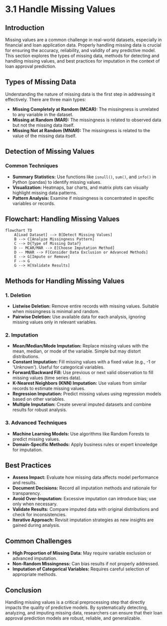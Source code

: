 # 3.1 Handle Missing Values

## Introduction

Missing values are a common challenge in real-world datasets, especially in financial and loan application data. Properly handling missing data is crucial for ensuring the accuracy, reliability, and validity of any predictive model. This section explores the types of missing data, methods for detecting and handling missing values, and best practices for imputation in the context of loan approval prediction.

## Types of Missing Data

Understanding the nature of missing data is the first step in addressing it effectively. There are three main types:

- **Missing Completely at Random (MCAR):** The missingness is unrelated to any variable in the dataset.
- **Missing at Random (MAR):** The missingness is related to observed data but not the missing data itself.
- **Missing Not at Random (MNAR):** The missingness is related to the value of the missing data itself.

## Detection of Missing Values

### Common Techniques
- **Summary Statistics:** Use functions like `isnull()`, `sum()`, and `info()` in Python (pandas) to identify missing values.
- **Visualization:** Heatmaps, bar charts, and matrix plots can visually highlight missing data patterns.
- **Pattern Analysis:** Examine if missingness is concentrated in specific variables or records.

## Flowchart: Handling Missing Values

```mermaid
flowchart TD
    A[Load Dataset] --> B[Detect Missing Values]
    B --> C[Analyze Missingness Pattern]
    C --> D{Type of Missing Data?}
    D -- MCAR/MAR --> E[Choose Imputation Method]
    D -- MNAR --> F[Consider Data Exclusion or Advanced Methods]
    E --> G[Impute or Remove]
    F --> G
    G --> H[Validate Results]
```

## Methods for Handling Missing Values

### 1. Deletion
- **Listwise Deletion:** Remove entire records with missing values. Suitable when missingness is minimal and random.
- **Pairwise Deletion:** Use available data for each analysis, ignoring missing values only in relevant variables.

### 2. Imputation
- **Mean/Median/Mode Imputation:** Replace missing values with the mean, median, or mode of the variable. Simple but may distort distributions.
- **Constant Imputation:** Fill missing values with a fixed value (e.g., -1 or 'Unknown'). Useful for categorical variables.
- **Forward/Backward Fill:** Use previous or next valid observation to fill missing values (time series data).
- **K-Nearest Neighbors (KNN) Imputation:** Use values from similar records to estimate missing values.
- **Regression Imputation:** Predict missing values using regression models based on other variables.
- **Multiple Imputation:** Create several imputed datasets and combine results for robust analysis.

### 3. Advanced Techniques
- **Machine Learning Models:** Use algorithms like Random Forests to predict missing values.
- **Domain-Specific Methods:** Apply business rules or expert knowledge for imputation.

## Best Practices

- **Assess Impact:** Evaluate how missing data affects model performance and results.
- **Document Decisions:** Record all imputation methods and rationale for transparency.
- **Avoid Over-Imputation:** Excessive imputation can introduce bias; use only when necessary.
- **Validate Results:** Compare imputed data with original distributions and check for inconsistencies.
- **Iterative Approach:** Revisit imputation strategies as new insights are gained during analysis.

## Common Challenges

- **High Proportion of Missing Data:** May require variable exclusion or advanced imputation.
- **Non-Random Missingness:** Can bias results if not properly addressed.
- **Imputation of Categorical Variables:** Requires careful selection of appropriate methods.

## Conclusion

Handling missing values is a critical preprocessing step that directly impacts the quality of predictive models. By systematically detecting, analyzing, and imputing missing data, researchers can ensure that their loan approval prediction models are robust, reliable, and generalizable.
